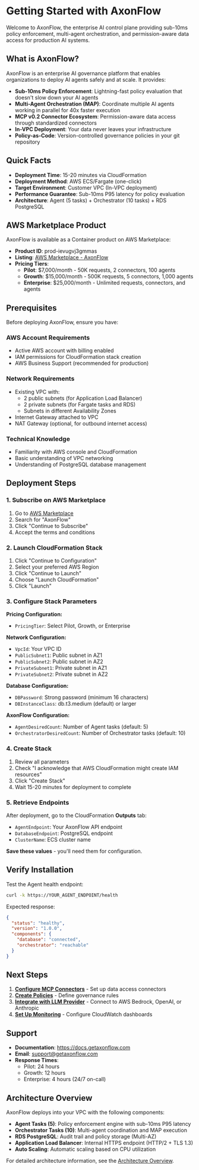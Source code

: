 # Getting Started with AxonFlow

Welcome to AxonFlow, the enterprise AI control plane providing sub-10ms policy enforcement, multi-agent orchestration, and permission-aware data access for production AI systems.

## What is AxonFlow?

AxonFlow is an enterprise AI governance platform that enables organizations to deploy AI agents safely and at scale. It provides:

- **Sub-10ms Policy Enforcement**: Lightning-fast policy evaluation that doesn't slow down your AI agents
- **Multi-Agent Orchestration (MAP)**: Coordinate multiple AI agents working in parallel for 40x faster execution
- **MCP v0.2 Connector Ecosystem**: Permission-aware data access through standardized connectors
- **In-VPC Deployment**: Your data never leaves your infrastructure
- **Policy-as-Code**: Version-controlled governance policies in your git repository

## Quick Facts

- **Deployment Time**: 15-20 minutes via CloudFormation
- **Deployment Method**: AWS ECS/Fargate (one-click)
- **Target Environment**: Customer VPC (In-VPC deployment)
- **Performance Guarantee**: Sub-10ms P95 latency for policy evaluation
- **Architecture**: Agent (5 tasks) + Orchestrator (10 tasks) + RDS PostgreSQL

## AWS Marketplace Product

AxonFlow is available as a Container product on AWS Marketplace:

- **Product ID**: prod-ievugvj3gmmas
- **Listing**: [AWS Marketplace - AxonFlow](https://aws.amazon.com/marketplace/seller-profile?id=seller-o2ymsaotlum32)
- **Pricing Tiers**:
  - **Pilot**: $7,000/month - 50K requests, 2 connectors, 100 agents
  - **Growth**: $15,000/month - 500K requests, 5 connectors, 1,000 agents
  - **Enterprise**: $25,000/month - Unlimited requests, connectors, and agents

## Prerequisites

Before deploying AxonFlow, ensure you have:

### AWS Account Requirements

- Active AWS account with billing enabled
- IAM permissions for CloudFormation stack creation
- AWS Business Support (recommended for production)

### Network Requirements

- Existing VPC with:
  - 2 public subnets (for Application Load Balancer)
  - 2 private subnets (for Fargate tasks and RDS)
  - Subnets in different Availability Zones
- Internet Gateway attached to VPC
- NAT Gateway (optional, for outbound internet access)

### Technical Knowledge

- Familiarity with AWS console and CloudFormation
- Basic understanding of VPC networking
- Understanding of PostgreSQL database management

## Deployment Steps

### 1. Subscribe on AWS Marketplace

1. Go to [AWS Marketplace](https://aws.amazon.com/marketplace)
2. Search for "AxonFlow"
3. Click "Continue to Subscribe"
4. Accept the terms and conditions

### 2. Launch CloudFormation Stack

1. Click "Continue to Configuration"
2. Select your preferred AWS Region
3. Click "Continue to Launch"
4. Choose "Launch CloudFormation"
5. Click "Launch"

### 3. Configure Stack Parameters

**Pricing Configuration:**
- `PricingTier`: Select Pilot, Growth, or Enterprise

**Network Configuration:**
- `VpcId`: Your VPC ID
- `PublicSubnet1`: Public subnet in AZ1
- `PublicSubnet2`: Public subnet in AZ2
- `PrivateSubnet1`: Private subnet in AZ1
- `PrivateSubnet2`: Private subnet in AZ2

**Database Configuration:**
- `DBPassword`: Strong password (minimum 16 characters)
- `DBInstanceClass`: db.t3.medium (default) or larger

**AxonFlow Configuration:**
- `AgentDesiredCount`: Number of Agent tasks (default: 5)
- `OrchestratorDesiredCount`: Number of Orchestrator tasks (default: 10)

### 4. Create Stack

1. Review all parameters
2. Check "I acknowledge that AWS CloudFormation might create IAM resources"
3. Click "Create Stack"
4. Wait 15-20 minutes for deployment to complete

### 5. Retrieve Endpoints

After deployment, go to the CloudFormation **Outputs** tab:

- `AgentEndpoint`: Your AxonFlow API endpoint
- `DatabaseEndpoint`: PostgreSQL endpoint
- `ClusterName`: ECS cluster name

**Save these values** - you'll need them for configuration.

## Verify Installation

Test the Agent health endpoint:

```bash
curl -k https://YOUR_AGENT_ENDPOINT/health
```

Expected response:

```json
{
  "status": "healthy",
  "version": "1.0.0",
  "components": {
    "database": "connected",
    "orchestrator": "reachable"
  }
}
```

## Next Steps

1. **[Configure MCP Connectors](/docs/mcp/overview)** - Set up data access connectors
2. **[Create Policies](/docs/policies/syntax)** - Define governance rules
3. **[Integrate with LLM Provider](/docs/deployment/post-deployment#integrate-with-llm-provider)** - Connect to AWS Bedrock, OpenAI, or Anthropic
4. **[Set Up Monitoring](/docs/monitoring/cloudwatch)** - Configure CloudWatch dashboards

## Support

- **Documentation**: https://docs.getaxonflow.com
- **Email**: support@getaxonflow.com
- **Response Times**:
  - Pilot: 24 hours
  - Growth: 12 hours
  - Enterprise: 4 hours (24/7 on-call)

## Architecture Overview

AxonFlow deploys into your VPC with the following components:

- **Agent Tasks (5)**: Policy enforcement engine with sub-10ms P95 latency
- **Orchestrator Tasks (10)**: Multi-agent coordination and MAP execution
- **RDS PostgreSQL**: Audit trail and policy storage (Multi-AZ)
- **Application Load Balancer**: Internal HTTPS endpoint (HTTP/2 + TLS 1.3)
- **Auto Scaling**: Automatic scaling based on CPU utilization

For detailed architecture information, see the [Architecture Overview](/docs/architecture/overview).
